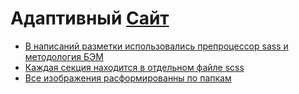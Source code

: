 <h1>Адаптивный <a href="https://mo-go-mu.vercel.app/"> Сайт</h1>
<ul>
  <li>В написаний разметки использовались препроцессор sass и методология БЭМ</li>
  <li>Каждая секция находится в отдельном файле scss</li>
  <li>Все изображения расформированны по папкам</li>
</ul>
